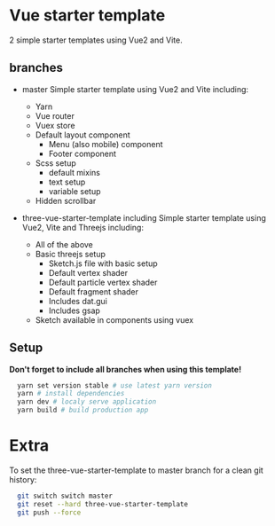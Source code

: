 # Vue starter template

2 simple starter templates using Vue2 and Vite.

## branches

- master
  Simple starter template using Vue2 and Vite including:

  - Yarn
  - Vue router
  - Vuex store
  - Default layout component
    - Menu (also mobile) component
    - Footer component
  - Scss setup
    - default mixins
    - text setup
    - variable setup
  - Hidden scrollbar

- three-vue-starter-template including
  Simple starter template using Vue2, Vite and Threejs including:
  - All of the above
  - Basic threejs setup
    - Sketch.js file with basic setup
    - Default vertex shader
    - Default particle vertex shader
    - Default fragment shader
    - Includes dat.gui
    - Includes gsap
  - Sketch available in components using vuex

## Setup

**Don't forget to include all branches when using this template!**

```bash
  yarn set version stable # use latest yarn version
  yarn # install dependencies
  yarn dev # localy serve application
  yarn build # build production app
```

# Extra

To set the three-vue-starter-template to master branch for a clean git history:

```bash
  git switch switch master
  git reset --hard three-vue-starter-template
  git push --force
```

